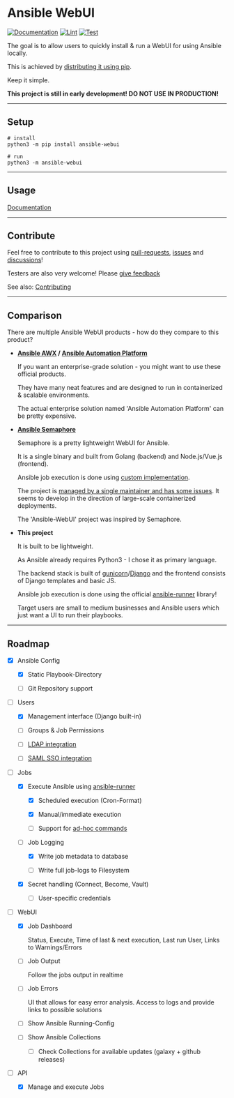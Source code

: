 # Ansible WebUI

[![Documentation](https://readthedocs.org/projects/ansible-webui/badge/?version=latest)](https://ansible-webui.readthedocs.io/en/latest/?badge=latest)
[![Lint](https://github.com/ansibleguy/ansible-webui/actions/workflows/lint.yml/badge.svg?branch=latest)](https://github.com/ansibleguy/ansible-webui/actions/workflows/lint.yml)
[![Test](https://github.com/ansibleguy/ansible-webui/actions/workflows/test.yml/badge.svg?branch=latest)](https://github.com/ansibleguy/ansible-webui/actions/workflows/test.yml)



The goal is to allow users to quickly install & run a WebUI for using Ansible locally.

This is achieved by [distributing it using pip](https://pypi.org/project/ansible-webui/).

Keep it simple.

**This project is still in early development! DO NOT USE IN PRODUCTION!**

----

## Setup

```
# install
python3 -m pip install ansible-webui

# run
python3 -m ansible-webui
```

----

## Usage

[Documentation](http://ansible-webui.readthedocs.io/)

----

## Contribute

Feel free to contribute to this project using [pull-requests](https://github.com/ansibleguy/ansible-webui/pulls), [issues](https://github.com/ansibleguy/ansible-webui/issues) and [discussions](https://github.com/ansibleguy/ansible-webui/discussions)!

Testers are also very welcome! Please [give feedback](https://github.com/ansibleguy/ansible-webui/issues)

See also: [Contributing](https://github.com/ansibleguy/ansible-webui/blob/latest/CONTRIBUTE.md)

----

## Comparison

There are multiple Ansible WebUI products - how do they compare to this product?

* **[Ansible AWX](https://www.ansible.com/community/awx-project) / [Ansible Automation Platform](https://www.redhat.com/en/technologies/management/ansible/pricing)**

   If you want an enterprise-grade solution - you might want to use these official products.

   They have many neat features and are designed to run in containerized & scalable environments.

   The actual enterprise solution named 'Ansible Automation Platform' can be pretty expensive.


* **[Ansible Semaphore](https://github.com/ansible-semaphore/semaphore)**

   Semaphore is a pretty lightweight WebUI for Ansible.

   It is a single binary and built from Golang (backend) and Node.js/Vue.js (frontend).

   Ansible job execution is done using [custom implementation](https://github.com/ansible-semaphore/semaphore/blob/develop/db_lib/AnsiblePlaybook.go).

   The project is [managed by a single maintainer and has some issues](https://github.com/ansible-semaphore/semaphore/discussions/1111). It seems to develop in the direction of large-scale containerized deployments.

   The 'Ansible-WebUI' project was inspired by Semaphore.


* **This project**

   It is built to be lightweight.

   As Ansible already requires Python3 - I chose it as primary language.

   The backend stack is built of [gunicorn](https://gunicorn.org/)/[Django](https://www.djangoproject.com/) and the frontend consists of Django templates and basic JS.

   Ansible job execution is done using the official [ansible-runner](https://ansible.readthedocs.io/projects/runner/en/latest/python_interface/) library!

   Target users are small to medium businesses and Ansible users which just want a UI to run their playbooks.

----

## Roadmap

- [x] Ansible Config

  - [x] Static Playbook-Directory

  - [ ] Git Repository support

- [ ] Users

  - [x] Management interface (Django built-in)

  - [ ] Groups & Job Permissions

  - [ ] [LDAP integration](https://github.com/django-auth-ldap/django-auth-ldap)

  - [ ] [SAML SSO integration](https://github.com/grafana/django-saml2-auth)

- [ ] Jobs

  - [x] Execute Ansible using [ansible-runner](https://ansible.readthedocs.io/projects/runner/en/latest/python_interface/)

    - [x] Scheduled execution (Cron-Format)

    - [x] Manual/immediate execution

    - [ ] Support for [ad-hoc commands](https://docs.ansible.com/ansible/latest/command_guide/intro_adhoc.html)

  - [ ] Job Logging

    - [x] Write job metadata to database

    - [ ] Write full job-logs to Filesystem

  - [x] Secret handling (Connect, Become, Vault)

    - [ ] User-specific credentials

- [ ] WebUI

  - [x] Job Dashboard

      Status, Execute, Time of last & next execution, Last run User, Links to Warnings/Errors

  - [ ] Job Output

      Follow the jobs output in realtime

  - [ ] Job Errors

      UI that allows for easy error analysis. Access to logs and provide links to possible solutions

  - [ ] Show Ansible Running-Config

  - [ ] Show Ansible Collections

    - [ ] Check Collections for available updates (galaxy + github releases)

- [ ] API

  - [x] Manage and execute Jobs
